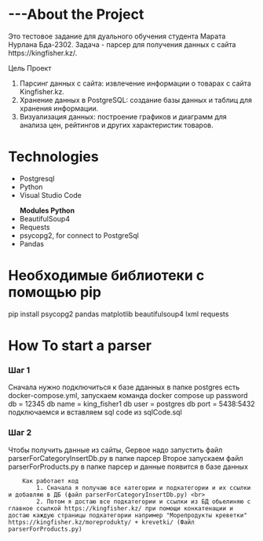 
<h1>---About the Project</h1>
<p>
  Это тестовое задание для дуального обучения студента Марата Нурлана Бда-2302.
  Задача - парсер для получения данных с сайта https://kingfisher.kz/.

  Цель Проект 
  1. Парсинг данных с сайта: извлечение информации о товарах с сайта Kingfisher.kz.
  2. Хранение данных в PostgreSQL: создание базы данных и таблиц для хранения информации.
  3. Визуализация данных: построение графиков и диаграмм для анализа цен, рейтингов и других характеристик товаров.
</p>
<h1>Technologies</h1>
<p>
  <ul>
    <li>Postgresql</li>
    <li>Python</li>
    <li>Visual Studio Code</li>
  </ul>
  <ul><b>Modules Python</b>
     <li>BeautifulSoup4</li>
     <li>Requests</li>
     <li>psycopg2, for connect to PostgreSql</li>
     <li>Pandas</li>
  </ul>
</p>
<h1>Необходимые библиотеки с помощью pip</h1>
<p>
  pip install psycopg2 pandas matplotlib beautifulsoup4 lxml requests
</p>

<h1>How To start a parser</h1>
<p>
   <h3>Шаг 1</h3>
   <p>
     Сначала нужно подключиться к базе дданных  в папке postgres есть docker-compose.yml, 
     запускаем команда docker compose up
     password db = 12345
     db name = king_fisher1
     db user = postgres
     db port = 5438:5432
     подключаемся и вставляем sql code из sqlCode.sql
   </p>
   <h3>Шаг 2</h3>
   <p>
      Чтобы получить данные из сайты,
      Gервое надо запустить файл parserForCategoryInsertDb.py в папке парсер
      Второе запускаем файл parserForProducts.py в папке парсер и данные появится в базе данных

    	Как работает код 
    		1. Сначала я получаю все категории и подкатегории и их ссылки и добавляю в ДБ (файл parserForCategoryInsertDb.py) <br>
	  		2. Потом я достаю все подкатегории и ссылки из БД обьелиняю с главное ссылкой https://kingfisher.kz/ при помощи конкатенации и достаю каждую страницы подкатегории например "Морепродукты креветки" https://kingfisher.kz/moreprodukty/ + krevetki/ (Файл parserForProducts.py)
     		
   </p>
   
  
</p>




